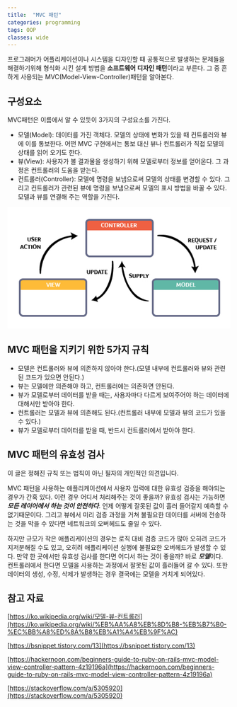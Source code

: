 ```yaml
---
title:  "MVC 패턴"
categories: programming
tags: OOP
classes: wide
---
```


프로그래머가 어플리케이션이나 시스템을 디자인할 때 공통적으로 발생하는 문제들을 해결하기위해 형식화 시킨 설계 방법을 **소프트웨어 디자인 패턴**이라고 부른다. 그 중 흔하게 사용되는 MVC(Model-View-Controller)패턴을 알아본다.

## 구성요소

MVC패턴은 이름에서 알 수 있듯이 3가지의 구성요소를 가진다.

- 모델(Model): 데이터를 가진 객체다. 모델의 상태에 변화가 있을 때 컨트롤러와 뷰에 이를 통보한다. 어떤 MVC 구현에서는 통보 대신 뷰나 컨트롤러가 직접 모델의 상태를 읽어 오기도 한다.
- 뷰(View): 사용자가 볼 결과물을 생성하기 위해 모델로부터 정보를 얻어온다. 그 과정은 컨트롤러의 도움을 받는다.
- 컨트롤러(Controller): 모델에 명령을 보냄으로써 모델의 상태를 변경할 수 있다. 그리고 컨트롤러가 관련된 뷰에 명령을 보냄으로써 모델의 표시 방법을 바꿀 수 있다. 모델과 뷰를 연결해 주는 역할을 가진다.

![MVC%20%E1%84%91%E1%85%A2%E1%84%90%E1%85%A5%E1%86%AB%20469e5024c5244798b2f93d8e1ab4d81d/Untitled.png](/assets/images/MVC.png)

## MVC 패턴을 지키기 위한 5가지 규칙

- 모델은 컨트롤러와 뷰에 의존하지 않아야 한다.(모델 내부에 컨트롤러와 뷰와 관련된 코드가 있으면 안된다.)
- 뷰는 모델에만 의존해야 하고, 컨트롤러에는 의존하면 안된다.
- 뷰가 모델로부터 데이터를 받을 때는, 사용자마다 다르게 보여주어야 하는 데이터에 대해서만 받아야 한다.
- 컨트롤러는 모델과 뷰에 의존해도 된다.(컨트롤러 내부에 모델과 뷰의 코드가 있을 수 있다.)
- 뷰가 모델로부터 데이터를 받을 때, 반드시 컨트롤러에서 받아야 한다.

## MVC 패턴의 유효성 검사

이 글은 정해진 규칙 또는 법칙이 아닌 필자의 개인적인 의견입니다.

MVC 패턴을 사용하는 애플리케이션에서 사용자 입력에 대한 유효성 검증을 해야되는 경우가 간혹 있다. 이런 경우 어디서 처리해주는 것이 좋을까? 유효성 검사는 가능하면 ***모든 레이어에서 하는 것이 안전하다***. 언제 어떻게 잘못된 값이 흘러 들어갈지 예측할 수 없기때문이다. 그리고 뷰에서 미리 검증 과정을 거쳐 불필요한 데이터를 서버에 전송하는 것을 막을 수 있다면 네트워크의 오버헤드도 줄일 수 있다.

하지만 규모가 작은 애플리케이션의 경우는 로직 대비 검증 코드가 많아 오히려 코드가 지저분해질 수도 있고, 오히려 애플리케이션 실행에 불필요한 오버헤드가 발생할 수 있다. 만약 한 곳에서만 유효성 검사를 한다면 어디서 하는 것이 좋을까? 바로 ***모델***이다. 컨트롤러에서 한다면 모델을 사용하는 과정에서 잘못된 값이 흘러들어 갈 수 있다. 또한 데이터의 생성, 수정, 삭제가 발생하는 경우 결국에는 모델을 거치게 되어있다.

## 참고 자료

[https://ko.wikipedia.org/wiki/모델-뷰-컨트롤러](https://ko.wikipedia.org/wiki/%EB%AA%A8%EB%8D%B8-%EB%B7%B0-%EC%BB%A8%ED%8A%B8%EB%A1%A4%EB%9F%AC)

[https://bsnippet.tistory.com/13](https://bsnippet.tistory.com/13)

[https://hackernoon.com/beginners-guide-to-ruby-on-rails-mvc-model-view-controller-pattern-4z19196a](https://hackernoon.com/beginners-guide-to-ruby-on-rails-mvc-model-view-controller-pattern-4z19196a)

[https://stackoverflow.com/a/5305920](https://stackoverflow.com/a/5305920)